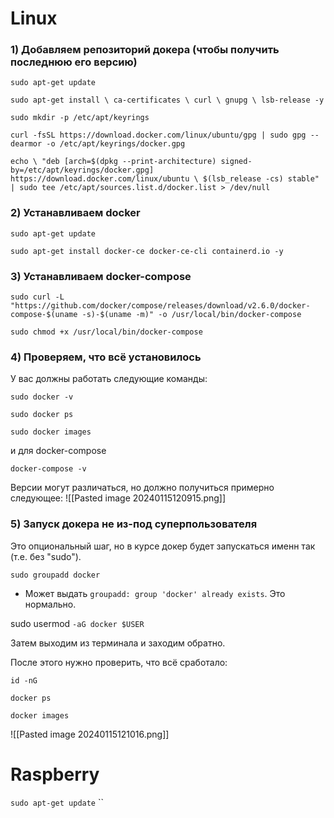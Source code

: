 # Linux
### 1) Добавляем репозиторий докера (чтобы получить последнюю его версию)

`sudo apt-get update`

`sudo apt-get install \ ca-certificates \ curl \ gnupg \ lsb-release -y`

`sudo mkdir -p /etc/apt/keyrings`

`curl -fsSL https://download.docker.com/linux/ubuntu/gpg | sudo gpg --dearmor -o /etc/apt/keyrings/docker.gpg`

```
echo \ "deb [arch=$(dpkg --print-architecture) signed-by=/etc/apt/keyrings/docker.gpg] https://download.docker.com/linux/ubuntu \ $(lsb_release -cs) stable" | sudo tee /etc/apt/sources.list.d/docker.list > /dev/null
```


### 2) Устанавливаем **docker**
`sudo apt-get update`

`sudo apt-get install docker-ce docker-ce-cli containerd.io -y`

### 3) Устанавливаем **docker-compose**
`sudo curl -L "https://github.com/docker/compose/releases/download/v2.6.0/docker-compose-$(uname -s)-$(uname -m)" -o /usr/local/bin/docker-compose`

`sudo chmod +x /usr/local/bin/docker-compose`
### 4) Проверяем, что всё установилось

У вас должны работать следующие команды:

`sudo docker -v`

`sudo docker ps`

`sudo docker images`

и для docker-compose

`docker-compose -v`

Версии могут различаться, но должно получиться примерно следующее:
![[Pasted image 20240115120915.png]]


### 5) Запуск докера не из-под суперпользователя

Это опциональный шаг, но в курсе докер будет запускаться именн так (т.е. без "sudo").

`sudo groupadd docker`

* Может выдать `groupadd: group 'docker' already exists`. Это нормально.

sudo usermod `-aG docker $USER`

Затем выходим из терминала и заходим обратно.

После этого нужно проверить, что всё сработало:

`id -nG`

`docker ps`

`docker images`

![[Pasted image 20240115121016.png]]




# Raspberry

`sudo apt-get update`
``